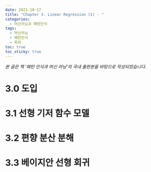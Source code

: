 ```yaml
---
date: 2021-10-17
title: "Chapter 3. Linear Regression (1) - "
categories: 
  - 머신러닝과 패턴인식
tags: 
  - 머신러닝
  - 패턴인식
  - 회귀
toc: true  
toc_sticky: true 
---
```

*본 글은 책 '패턴 인식과 머신 러닝'의 국내 출판본을 바탕으로 작성되었습니다.*

# 3.0 도입

# 3.1 선형 기저 함수 모델

# 3.2 편향 분산 분해

# 3.3 베이지안 선형 회귀